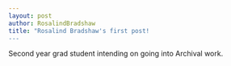 ```yaml
---
layout: post
author: RosalindBradshaw
title: "Rosalind Bradshaw's first post!
---
```


Second year grad student intending on going into Archival work.
